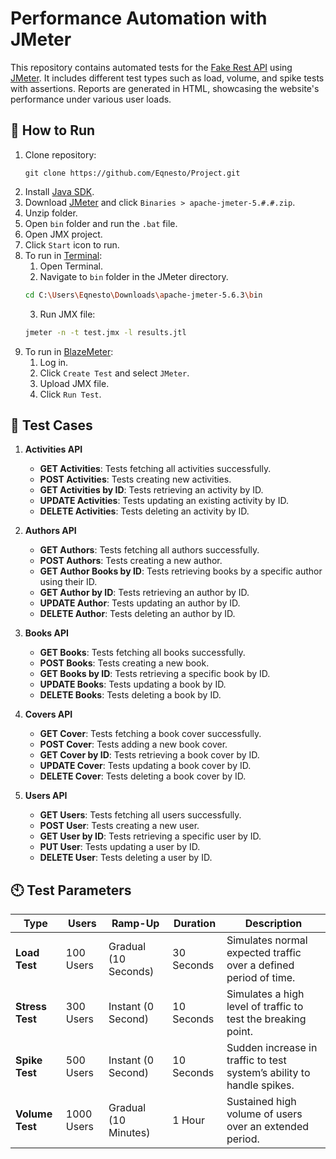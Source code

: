# Performance Automation with JMeter

This repository contains automated tests for the [Fake Rest API](https://fakerestapi.azurewebsites.net/index.html) using [JMeter](https://jmeter.apache.org). It includes different test types such as load, volume, and spike tests with assertions. Reports are generated in HTML, showcasing the website's performance under various user loads.

## 🔧 How to Run

1. Clone repository:
   ```shell
   git clone https://github.com/Eqnesto/Project.git
   ```
1. Install [Java SDK](https://www.oracle.com/java/technologies/javase-downloads.html).
1. Download [JMeter](https://jmeter.apache.org/download_jmeter.cgi) and click `Binaries > apache-jmeter-5.#.#.zip`.
1. Unzip folder.
1. Open `bin` folder and run the `.bat` file.
5. Open JMX project.
6. Click `Start` icon to run.
7. To run in [Terminal](https://apps.microsoft.com/detail/9n0dx20hk701?hl=en-US&gl=US):
   1. Open Terminal.
   2. Navigate to `bin` folder in the JMeter directory.
   ```bash
   cd C:\Users\Eqnesto\Downloads\apache-jmeter-5.6.3\bin
   ```
   3. Run JMX file:
   ```bash
   jmeter -n -t test.jmx -l results.jtl
   ```
8. To run in [BlazeMeter](https://auth.blazemeter.com/auth/realms/blazect/protocol/saml/clients/blazemeter#/):
   1. Log in.
   2. Click `Create Test` and select `JMeter`.
   3. Upload JMX file.
   5. Click `Run Test`.

## 📄 Test Cases

1. **Activities API**
   * **GET Activities**: Tests fetching all activities successfully.
   * **POST Activities**: Tests creating new activities.
   * **GET Activities by ID**: Tests retrieving an activity by ID.
   * **UPDATE Activities**: Tests updating an existing activity by ID.
   * **DELETE Activities**: Tests deleting an activity by ID.

2. **Authors API**
   * **GET Authors**: Tests fetching all authors successfully.
   * **POST Authors**: Tests creating a new author.
   * **GET Author Books by ID**: Tests retrieving books by a specific author using their ID.
   * **GET Author by ID**: Tests retrieving an author by ID.
   * **UPDATE Author**: Tests updating an author by ID.
   * **DELETE Author**: Tests deleting an author by ID.

3. **Books API**
   * **GET Books**: Tests fetching all books successfully.
   * **POST Books**: Tests creating a new book.
   * **GET Books by ID**: Tests retrieving a specific book by ID.
   * **UPDATE Books**: Tests updating a book by ID.
   * **DELETE Books**: Tests deleting a book by ID.

4. **Covers API**
   * **GET Cover**: Tests fetching a book cover successfully.
   * **POST Cover**: Tests adding a new book cover.
   * **GET Cover by ID**: Tests retrieving a book cover by ID.
   * **UPDATE Cover**: Tests updating a book cover by ID.
   * **DELETE Cover**: Tests deleting a book cover by ID.

5. **Users API**
   * **GET Users**: Tests fetching all users successfully.
   * **POST User**: Tests creating a new user.
   * **GET User by ID**: Tests retrieving a specific user by ID.
   * **PUT User**: Tests updating a user by ID.
   * **DELETE User**: Tests deleting a user by ID.

## 🕙 Test Parameters

| **Type**        | **Users**        | **Ramp-Up**  | **Duration**    | **Description**                                                    |
|-----------------|------------------|------------------|-----------------|--------------------------------------------------------------------|
| **Load Test**    | 100 Users        | Gradual (10 Seconds)  | 30 Seconds      | Simulates normal expected traffic over a defined period of time.   |
| **Stress Test**  | 300 Users        | Instant (0 Second)   | 10 Seconds      | Simulates a high level of traffic to test the breaking point.      |
| **Spike Test**   | 500 Users        | Instant (0 Second)   | 10 Seconds      | Sudden increase in traffic to test system’s ability to handle spikes. |
| **Volume Test**  | 1000 Users       | Gradual (10 Minutes)| 1 Hour     | Sustained high volume of users over an extended period.            |
